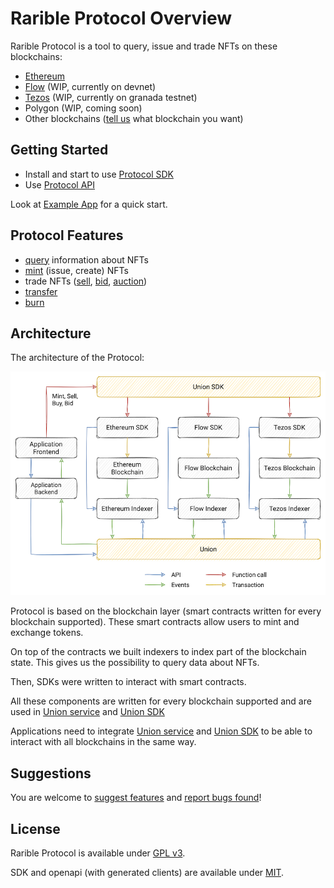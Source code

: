 # Rarible Protocol Overview

Rarible Protocol is a tool to query, issue and trade NFTs on these blockchains:

- [Ethereum](./ethereum/ethereum-overview.md) 
- [Flow](./flow/flow-overview.md) (WIP, currently on devnet)
- [Tezos](./tezos/tezos-overview.md) (WIP, currently on granada testnet)
- Polygon (WIP, coming soon)
- Other blockchains ([tell us](https://github.com/rarible/protocol/discussions) what blockchain you want)
 
## Getting Started

- Install and start to use [Protocol SDK](overview/union-sdk.md)
- Use [Protocol API](overview/api-reference.md)

Look at [Example App](getting-started/protocol-example.md) for a quick start.

## Protocol Features

- [query](https://github.com/rarible/sdk#querying) information about NFTs 
- [mint](https://github.com/rarible/sdk#mint) (issue, create) NFTs
- trade NFTs ([sell](https://github.com/rarible/sdk#sell), [bid](https://github.com/rarible/sdk#bid), [auction](https://github.com/rarible/sdk#auction))
- [transfer](https://github.com/rarible/sdk#transfer)
- [burn](https://github.com/rarible/sdk#burn)  

## Architecture

The architecture of the Protocol:

![](overview/img/union_architecture.png)

Protocol is based on the blockchain layer (smart contracts written for every blockchain supported). These smart contracts allow users to mint and exchange tokens.

On top of the contracts we built indexers to index part of the blockchain state. This gives us the possibility to query data about NFTs.

Then, SDKs were written to interact with smart contracts. 

All these components are written for every blockchain supported and are used in [Union service](https://github.com/rarible/union-service) and [Union SDK](https://github.com/rarible/sdk)

Applications need to integrate [Union service](https://github.com/rarible/union-service) and [Union SDK](https://github.com/rarible/sdk) to be able to interact with all blockchains in the same way.

## Suggestions

You are welcome to [suggest features](https://github.com/rarible/protocol/discussions) and [report bugs found](https://github.com/rarible/protocol/issues)!

## License

Rarible Protocol is available under [GPL v3](LICENSE).

SDK and openapi (with generated clients) are available under [MIT](MIT-LICENSE).
